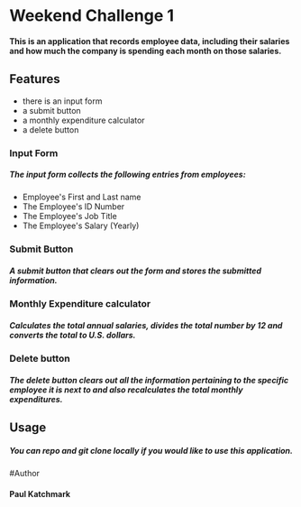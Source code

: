 # Weekend Challenge 1

#### This is an application that records employee data, including their salaries and how much the company is spending each month on those salaries.

## Features
- there is an input form
- a submit button
- a monthly expenditure calculator
- a delete button

### Input Form
##### The input form collects the following entries from employees:
- Employee's First and Last name
- The Employee's ID Number
- The Employee's Job Title
- The Employee's Salary (Yearly)

### Submit Button
##### A submit button that clears out the form and stores the submitted information.

### Monthly Expenditure calculator
##### Calculates the total annual salaries, divides the total number by 12 and converts the total to U.S. dollars.

### Delete button
##### The delete button clears out all the information pertaining to the specific employee it is next to and also recalculates the total monthly expenditures.

## Usage
##### You can repo and git clone locally if you would like to use this application.

#Author
#### Paul Katchmark
